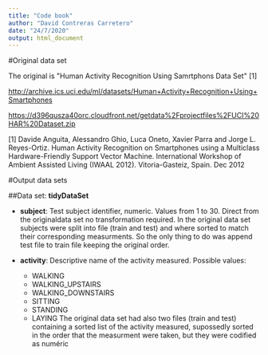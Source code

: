 ```yaml
---
title: "Code book"
author: "David Contreras Carretero"
date: "24/7/2020"
output: html_document
---
```


#Original data set

The original is "Human Activity Recognition Using Samrtphons Data Set" [1]


http://archive.ics.uci.edu/ml/datasets/Human+Activity+Recognition+Using+Smartphones 

https://d396qusza40orc.cloudfront.net/getdata%2Fprojectfiles%2FUCI%20HAR%20Dataset.zip


[1] Davide Anguita, Alessandro Ghio, Luca Oneto, Xavier Parra and Jorge L. Reyes-Ortiz. Human Activity Recognition on Smartphones using a Multiclass Hardware-Friendly Support Vector Machine. International Workshop of Ambient Assisted Living (IWAAL 2012). Vitoria-Gasteiz, Spain. Dec 2012

#Output data sets

##Data set: __tidyDataSet__

  * __subject__: Test subject identifier, numeric. Values from 1 to 30. Direct from the originaldata set no transformation required. In the original data set subjects were split into file (train and test) and where sorted to match their corresponding measurments. So the only thing to do was append test file to train file keeping the original order.
  
  * __activity__: Descriptive name of the activity measured. Possible values:
    * WALKING
    * WALKING_UPSTAIRS
    * WALKING_DOWNSTAIRS
    * SITTING
    * STANDING
    * LAYING
    The original data set had also two files (train and test) containing a sorted list of the activity measured, supossedly sorted in the order that the measurment were taken, but they were codified as numéric 

  
  